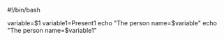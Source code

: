 #!/bin/bash

variable=$1
variable1=Present1
echo "The person name=$variable"
echo "The person name=$variable1"
